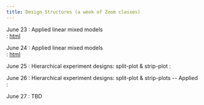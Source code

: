 ```yaml
---
title: Design Structures (a week of Zoom classes)    
---
```


June 23 
: Applied linear mixed models  
  : [html](https://stat720.github.io/summer2025/notes/applied-linear-mixed-models-i.html)

June 24 
: Applied linear mixed models  
  : [html](https://stat720.github.io/summer2025/notes/applied-linear-mixed-models-ii.html)

June 25 
: Hierarchical experiment designs: split-plot & strip-plot 
  : [](#)

June 26 
: Hierarchical experiment designs: split-plot & strip-plots -- Applied 
  : [](#)

June 27
: TBD
